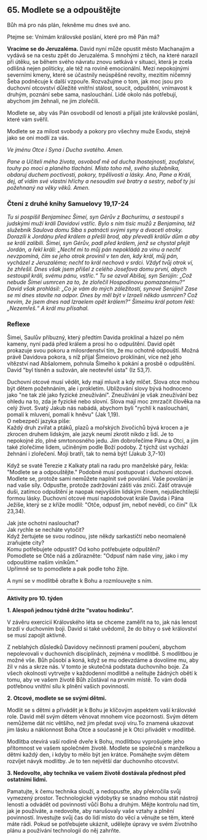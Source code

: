 ## 65. **Modlete se a odpouštějte**

Bůh má pro nás plán, řekněme mu dnes své ano.

Ptejme se: Vnímám královské poslání, které pro mě Pán má?

**Vracíme se do Jeruzaléma.** David nyní může opustit město Machanajim a vydává se na cestu zpět do Jeruzaléma. S mnohými z těch, na které narazil při útěku, se během svého návratu znovu setkává v situaci, která je zcela odlišná nejen politicky, ale též na rovině emocionální. Mezi nepokojnými severními kmeny, které se účastnily neúspěšné revolty, mezitím ničemný Šeba podněcuje k další vzpouře. Rozvažujme o tom, jak moc jsou pro duchovní otcovství důležité vnitřní stálost, soucit, odpuštění, vnímavost k druhým, poznání sebe sama, naslouchání. Lidé okolo nás potřebují, abychom jim žehnali, ne jim zlořečili.

Modlete se, aby vás Pán osvobodil od lenosti a přijali jste královské poslání, které vám svěřil.

Modlete se za milost svobody a pokory pro všechny muže Exodu, stejně jako se oni modlí za vás.

_Ve jménu Otce i Syna i Ducha svatého. Amen._

_Pane a Učiteli mého života, osvoboď mě od ducha lhostejnosti, zoufalství, touhy po moci a planého tlachání. Místo toho mě, svého služebníka, obdaruj duchem poctivosti, pokory, trpělivosti a lásky. Ano, Pane a Králi, dej, ať vidím své vlastní hříchy a nesoudím své bratry a sestry, neboť ty jsi požehnaný na věky věků. Amen._

### Čtení z druhé knihy Samuelovy 19,17-24

_Tu si pospíšil Benjamínec Šimeí, syn Gérův z Bachurímu, a sestoupil s judskými muži králi Davidovi vstříc. Bylo s ním tisíc mužů z Benjamína, též služebník Saulova domu Síba s patnácti svými syny a dvaceti otroky. Dorazili k Jordánu před králem a přešli brod, aby převedli králův dům a aby se králi zalíbili. Šimeí, syn Gérův, padl před králem, jenž se chystal přejít Jordán, a řekl králi: „Nechť mi to můj pán nepokládá za vinu a nechť nevzpomíná, čím se jeho otrok provinil v ten den, kdy král, můj pán, vycházel z Jeruzaléma; nechť to král nechová v srdci. Vždyť tvůj otrok ví, že zhřešil. Dnes však jsem přišel z celého Josefova domu první, abych sestoupil králi, svému pánu, vstříc.“ Tu se ozval Abíšaj, syn Serújin: „Což nebude Šimeí usmrcen za to, že zlořečil Hospodinovu pomazanému?“ David však prohlásil: „Co je vám do mých záležitostí, synové Serújini! Zase se mi dnes stavíte na odpor. Dnes by měl být v Izraeli někdo usmrcen? Což nevím, že jsem dnes nad Izraelem opět králem?“ Šimeímu král potom řekl: „Nezemřeš.“ A král mu přísahal._

### Reflexe

Šimei, Saulův příbuzný, který předtím Davida proklínal a házel po něm kameny, nyní padá před králem a prosí ho o odpuštění. David opět prokazuje svou pokoru a milosrdenství tím, že mu ochotně odpouští. Možná právě Davidova pokora, s níž přijal Šimeiovo proklínání, více než jeho vítězství nad Abšalomem, pohnula Šimeiho k pokání a prosbě o odpuštění. David "byl tísněn a sužován, ale neotevřel ústa" (Iz 53,7).

Duchovní otcové musí vědět, kdy mají mluvit a kdy mlčet. Slova otce mohou být dětem požehnáním, ale i prokletím. Ubližování slovy bývá hodnoceno jako "ne tak zlé jako fyzické zneužívání". Zneužívání je však zneužívání bez ohledu na to, zda je fyzické nebo slovní. Slova mají moc zmrzačit člověka na celý život. Svatý Jakub nás nabádá, abychom byli "rychlí k naslouchání, pomalí k mluvení, pomalí k hněvu" (Jak 1,19). \
O nebezpečí jazyka píše: \
Každý druh zvířat a ptáků, plazů a mořských živočichů bývá krocen a je zkrocen druhem lidským, ale jazyk neumí zkrotit nikdo z lidí. Je to nepokojné zlo, plné smrtonosného jedu. Jím dobrořečíme Pánu a Otci, a jím také zlořečíme lidem, učiněným podle Boží podoby. Z týchž úst vychází žehnání i zlořečení. Moji bratři, tak to nemá být! (Jakub 3,7-10)

Když se svaté Terezie z Kalkaty ptali na radu pro manželské páry, řekla: "Modlete se a odpouštějte." Podobně musí postupovat i duchovní otcové. Modlete se, protože sami nemůžete naplnit své povolání. Vaše povolání je nad vaše síly. Odpusťte, protože zadržování zášti vás zničí. Zášť otravuje duši, zatímco odpuštění je naopak nejvyšším lidským činem, nejušlechtilejší formou lásky. Duchovní otcové musí napodobovat krále Davida i Pána Ježíše, který se z kříže modlil: "Otče, odpusť jim, neboť nevědí, co činí" (Lk 23,34).

Jak jste ochotni naslouchat? \
Jak rychle se necháte vytočit? \
Když žertujete se svou rodinou, jste někdy sarkastičtí nebo neomaleně zraňujete city? \
Komu potřebujete odpustit? Od koho potřebujete odpuštění? \
Pomodlete se Otče náš a zdůrazněte: "Odpusť nám naše viny, jako i my odpouštíme našim viníkům." \
Upřímně se to pomodlete a pak podle toho žijte.

A nyní se v modlitbě obraťte k Bohu a rozmlouvejte s ním.

---

**Aktivity pro 10. týden**

**1. Alespoň jednou týdně držte “svatou hodinku”.**

V závěru exercicií Královského léta se chceme zaměřit na to, jak nás lenost brzdí v duchovním boji. David si také uvědomil, že do bitvy o své království se musí zapojit aktivně.

Z neblahých důsledků Davidovy nečinnosti pramení poučení, abychom nepolevovali v duchovních disciplínách, zejména v modlitbě. S modlitbou je možné vše. Bůh působí a koná, když se mu odevzdáme a dovolíme mu, aby žil v nás a skrze nás. V tomto je skutečná podstata duchovního boje. Za všech okolností vytrvejte v každodenní modlitbě a nelitujte žádných obětí k tomu, aby ve vašem životě Bůh zůstával na prvním místě. To vám dodá potřebnou vnitřní sílu k plnění vašich povinností.

**2. Otcové, modlete se se svými dětmi.**

Modlit se s dětmi a přivádět je k Bohu je klíčovým aspektem vaší královské role. David měl svým dětem věnovat mnohem více pozornosti. Svým dětem nemůžeme dát nic většího, než jim předat svoji víru.To znamená ukazovat jim lásku a náklonnost Boha Otce a současně je k Otci přivádět v modlitbě.

Modlitba otevírá vaší rodině dveře k Bohu, modlitbou vyprošujete jeho přítomnost ve vašem společném životě. Modlete se společně s manželkou a dětmi každý den, i kdyby to mělo být jen krátce. Pomáhejte svým dětem rozvíjet návyk modlitby. Je to ten největší dar duchovního otcovství.

**3. Nedovolte, aby technika ve vašem životě dostávala přednost před ostatními lidmi.**

Pamatujte, k čemu technika slouží, a nedopusťte, aby překročila svůj vymezený prostor. Technologické výdobytky se snadno mohou stát nástroji lenosti a odvádět od povinností vůči Bohu a druhým. Mějte kontrolu nad tím, jak je používáte, a nedovolte, aby narušovaly vaše vztahy a plnění povinností. Investujte svůj čas do lidí místo do věcí a věnujte se těm, které máte rádi. Pokud se potřebujete ukáznit, udělejte úpravy ve svém životního plánu a používání technologií do něj zahrňte.
